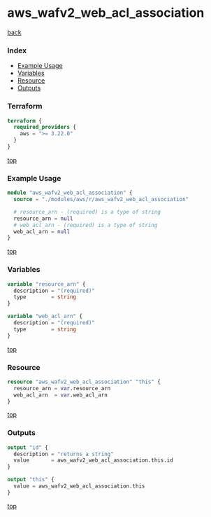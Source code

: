 # aws_wafv2_web_acl_association

[back](../aws.md)

### Index

- [Example Usage](#example-usage)
- [Variables](#variables)
- [Resource](#resource)
- [Outputs](#outputs)

### Terraform

```terraform
terraform {
  required_providers {
    aws = ">= 3.22.0"
  }
}
```

[top](#index)

### Example Usage

```terraform
module "aws_wafv2_web_acl_association" {
  source = "./modules/aws/r/aws_wafv2_web_acl_association"

  # resource_arn - (required) is a type of string
  resource_arn = null
  # web_acl_arn - (required) is a type of string
  web_acl_arn = null
}
```

[top](#index)

### Variables

```terraform
variable "resource_arn" {
  description = "(required)"
  type        = string
}

variable "web_acl_arn" {
  description = "(required)"
  type        = string
}
```

[top](#index)

### Resource

```terraform
resource "aws_wafv2_web_acl_association" "this" {
  resource_arn = var.resource_arn
  web_acl_arn  = var.web_acl_arn
}
```

[top](#index)

### Outputs

```terraform
output "id" {
  description = "returns a string"
  value       = aws_wafv2_web_acl_association.this.id
}

output "this" {
  value = aws_wafv2_web_acl_association.this
}
```

[top](#index)